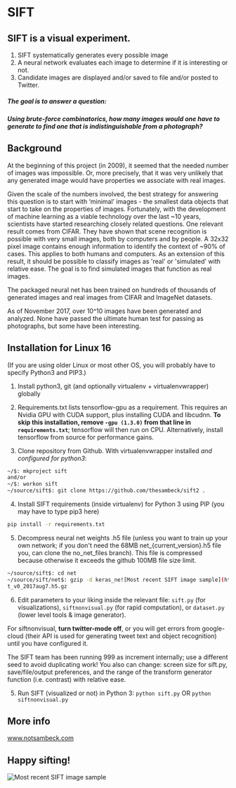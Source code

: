 # SIFT

## SIFT is a visual experiment. 

1. SIFT systematically generates every possible image
2. A neural network evaluates each image to determine if it is interesting or not.
3. Candidate images are displayed and/or saved to file and/or posted to Twitter.

##### The goal is to answer a question:
##### Using brute-force combinatorics, how many images would one have to generate to find one that is indistinguishable from a photograph?

## Background

At the beginning of this project (in 2009), it seemed that the needed number of images was impossible. Or, more precisely, that it was very unlikely that any generated image would have properties we associate with real images.

Given the scale of the numbers involved, the best strategy for answering this question is to start with ‘minimal’ images - the smallest data objects that start to take on the properties of images. Fortunately, with the development of machine learning as a viable technology over the last ~10 years, scientists have started researching closely related questions. One relevant result comes from CIFAR. They have shown that scene recognition is possible with very small images, both by computers and by people. A 32x32 pixel image contains enough information to identify the context of ~90% of cases. This applies to both humans and computers. As an extension of this result, it should be possible to classify images as 'real' or 'simulated' with relative ease. The goal is to find simulated images that function as real images.

The packaged neural net has been trained on hundreds of thousands of generated images and real images from CIFAR and ImageNet datasets. 

As of November 2017, over 10^10 images have been generated and analyzed. None have passed the ultimate human test for passing as photographs, but some have been interesting.


## Installation for Linux 16
(If you are using older Linux or most other OS, you will probably have to specify Python3 and PIP3.)

1. Install python3, git (and optionally virtualenv + virtualenvwrapper) globally

2. Requirements.txt lists tensorflow-gpu as a requirement. This requires an Nvidia GPU with CUDA support, plus installing CUDA and libcudnn. **To skip this installation, remove `-gpu (1.3.0)` from that line in `requirements.txt`**; tensorflow will then run on CPU. Alternatively, install tensorflow from source for performance gains.

3. Clone repository from Github. With virtualenvwrapper installed _and configured for python3_:
```bash
~/$: mkproject sift
and/or
~/$: workon sift
~/source/sift$: git clone https://github.com/thesambeck/sift2 .
```

4. Install SIFT requirements (inside virtualenv) for Python 3 using PIP (you may have to type pip3 here)
```bash
pip install -r requirements.txt
```

5. Decompress neural net weights .h5 file (unless you want to train up your own network; if you don't need the 68MB net_{current_version}.h5 file you, can clone the no_net_files branch). This file is compressed because otherwise it exceeds the github 100MB file size limit.
```bash
~/source/sift$: cd net
~/source/sift/net$: gzip -d keras_ne![Most recent SIFT image sample](https://github.com/notsambeck/sift2/blob/master/most_recent.png)
t_v0_2017aug7.h5.gz
```

6. Edit parameters to your liking inside the relevant file: `sift.py` (for visualizations), `siftnonvisual.py` (for rapid computation), or `dataset.py` (lower level tools & image generator).

For siftnonvisual, **turn twitter-mode off**, or you will get errors from google-cloud (their API is used for generating tweet text and object recognition) until you have configured it.

The SIFT team has been running 999 as increment internally; use a different seed to avoid duplicating work! You also can change: screen size for sift.py, save/file/output preferences, and the range of the transform generator function (i.e. contrast) with relative ease.

5. Run SIFT (visualized or not) in Python 3:
```python sift.py```
OR
```python siftnonvisual.py```

## More info
www.notsambeck.com

## Happy sifting!
![Most recent SIFT image sample](https://github.com/notsambeck/sift2/blob/master/most_recent.png)
